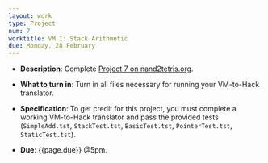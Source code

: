 ```yaml
---
layout: work
type: Project
num: 7
worktitle: VM I: Stack Arithmetic
due: Monday, 28 February
---
```


* **Description**: Complete [Project 7 on
      nand2tetris.org](https://www.nand2tetris.org/project07).

* **What to turn in**: Turn in all files necessary for running your
  VM-to-Hack translator.

* **Specification**: To get credit for this project, you must complete
  a working VM-to-Hack translator and pass the provided tests
  (`SimpleAdd.tst`, `StackTest.tst`, `BasicTest.tst`,
  `PointerTest.tst`, `StaticTest.tst`).

* **Due**: {{page.due}} @5pm.
